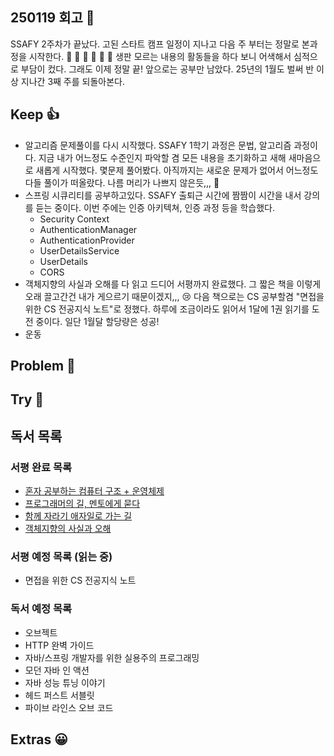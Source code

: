 ## 250119 회고 💬
SSAFY 2주차가 끝났다. 고된 스타트 캠프 일정이 지나고 다음 주 부터는 정말로 본과정을 시작한다. 🙌 🙌 🙌 🙌 🙌 🙌 생판 모르는 내용의 활동들을 하다 보니 어색해서 심적으로 부담이 컸다. 그래도 이제 정말 끝! 앞으로는 공부만 남았다. 25년의 1월도 벌써 반 이상 지나간 3째 주를 되돌아본다.

## Keep 👍
- 알고리즘 문제풀이를 다시 시작했다. SSAFY 1학기 과정은 문법, 알고리즘 과정이다. 지금 내가 어느정도 수준인지 파악할 겸 모든 내용을 초기화하고 새해 새마음으로 새롭게 시작했다. 몇문제 풀어봤다. 아직까지는 새로운 문제가 없어서 어느정도 다들 풀이가 떠올랐다. 나름 머리가 나쁘지 않은듯,,, 🤪
- 스프링 시큐리티를 공부하고있다. SSAFY 출퇴근 시간에 짬짬이 시간을 내서 강의를 듣는 중이다. 이번 주에는 인증 아키텍쳐, 인증 과정 등을 학습했다.
	- Security Context
	- AuthenticationManager
	- AuthenticationProvider
	- UserDetailsService
	- UserDetails
	- CORS
- 객체지향의 사실과 오해를 다 읽고 드디어 서평까지 완료했다. 그 짧은 책을 이렇게 오래 끌고간건 내가 게으르기 때문이겠지,,, 😢 다음 책으로는 CS 공부할겸 "면접을 위한 CS 전공지식 노트"로 정했다. 하루에 조금이라도 읽어서 1달에 1권 읽기를 도전 중이다. 일단 1월달 할당량은 성공!
- 운동

## Problem 🤢

## Try 🧚

## 독서 목록

### 서평 완료 목록
- [혼자 공부하는 컴퓨터 구조 + 운영체제](https://velog.io/@regular_jk_kim/혼자-공부하는-컴퓨터-구조-운영체제-를-읽고)
- [프로그래머의 길, 멘토에게 묻다](https://velog.io/@regular_jk_kim/프로그래머의-길-멘토에게-묻다-를-읽고-24jpq345)
- [함께 자라기 애자일로 가는 길](https://velog.io/@regular_jk_kim/함께-자라기-를-읽고)
- [객체지향의 사실과 오해](https://velog.io/@regular_jk_kim/객체지향의-사실과-오해-를-읽고)

###  서평 예정 목록 (읽는 중) 
- 면접을 위한 CS 전공지식 노트

### 독서 예정 목록
- 오브젝트
- HTTP 완벽 가이드
- 자바/스프링 개발자를 위한 실용주의 프로그래밍
- 모던 자바 인 액션
- 자바 성능 튜닝 이야기 
- 헤드 퍼스트 서블릿
- 파이브 라인스 오브 코드

## Extras 😀


